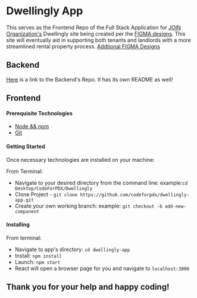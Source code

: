# Dwellingly App

This serves as the Frontend Repo of the Full Stack Application for [JOIN Organization's](https://joinpdx.org/) Dwellingly site being created per the [FIGMA designs](https://drive.google.com/file/d/1YqboQogczYm1HkyRqEtVSzeQ61T9hWU2/view). This site will eventually aid in supporting both tenants and landlords with a more streamlined rental property process.
[Addtional FIGMA Designs](https://drive.google.com/file/d/1wGLQI6d5-RK59E4P65wdotAXdNsSstRR/view?usp=sharing)

## Backend

[Here](https://github.com/codeforpdx/dwellinglybackend) is a link to the Backend's Repo. It has its own README as well!

## Frontend

#### Prerequisite Technologies

- [Node && npm](https://nodejs.org/en/download/)
- [Git](https://gist.github.com/derhuerst/1b15ff4652a867391f03)


#### Getting Started

Once necessary technologies are installed on your machine:

From Terminal:

- Navigate to your desired directory from the command line:
    example:`cd Desktop/CodeForPDX/Dwellingly`
- Clone Project - `git clone https://github.com/codeforpdx/dwellingly-app.git`
- Create your own working branch:
    example: `git checkout -b add-new-component`


#### Installing

From terminal:
- Navigate to app's directory: `cd dwellingly-app`
- Install: `npm install`
- Launch: `npm start`
- React will open a browser page for you and navigate to `localhost:3000`

## Thank you for your help and happy coding!
